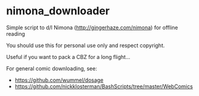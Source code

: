 nimona_downloader
=================

Simple script to d/l Nimona (http://gingerhaze.com/nimona) for offline reading

You should use this for personal use only and respect copyright.

Useful if you want to pack a CBZ for a long flight...

For general comic downloading, see:
* https://github.com/wummel/dosage
* https://github.com/nickklosterman/BashScripts/tree/master/WebComics

